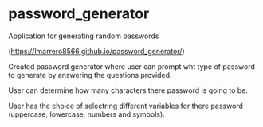 # password_generator
Application for generating random passwords

(https://lmarrero8566.github.io/password_generator/)

Created password generator where user can prompt wht type of password to generate by answering the questions provided.

User can determine how many characters there password is going to be.

User has the choice of selectring different variables for there password (uppercase, lowercase, numbers and symbols).